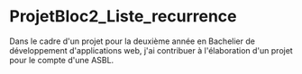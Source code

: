 # ProjetBloc2_Liste_recurrence
Dans le cadre d'un projet pour la deuxième année en Bachelier de développement d'applications web, j'ai contribuer à l'élaboration d'un projet pour le compte d'une ASBL. 
